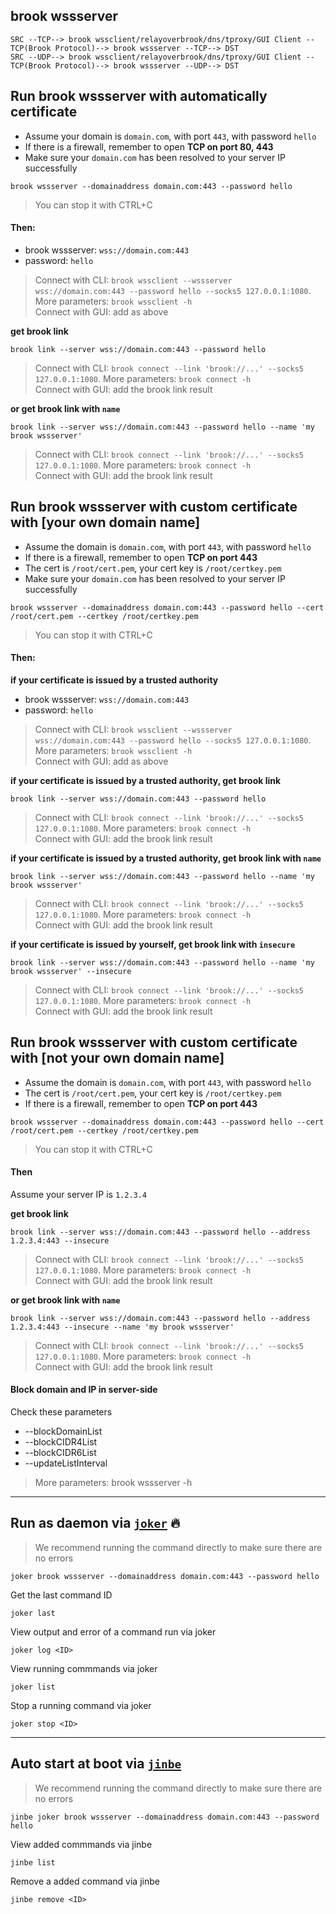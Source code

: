 ## brook wssserver

```
SRC --TCP--> brook wssclient/relayoverbrook/dns/tproxy/GUI Client --TCP(Brook Protocol)--> brook wssserver --TCP--> DST
SRC --UDP--> brook wssclient/relayoverbrook/dns/tproxy/GUI Client --TCP(Brook Protocol)--> brook wssserver --UDP--> DST
```

## Run brook wssserver with automatically certificate

-   Assume your domain is `domain.com`, with port `443`, with password `hello`
-   If there is a firewall, remember to open **TCP on port 80, 443**
-   Make sure your `domain.com` has been resolved to your server IP successfully

```
brook wssserver --domainaddress domain.com:443 --password hello
```

> You can stop it with CTRL+C

#### Then:

-   brook wssserver: `wss://domain.com:443`
-   password: `hello`

> Connect with CLI: `brook wssclient --wssserver wss://domain.com:443 --password hello --socks5 127.0.0.1:1080`. More parameters: `brook wssclient -h`<br/>
> Connect with GUI: add as above

**get brook link**

```
brook link --server wss://domain.com:443 --password hello
```

> Connect with CLI: `brook connect --link 'brook://...' --socks5 127.0.0.1:1080`. More parameters: `brook connect -h`<br>
> Connect with GUI: add the brook link result

**or get brook link with `name`**

```
brook link --server wss://domain.com:443 --password hello --name 'my brook wssserver'
```

> Connect with CLI: `brook connect --link 'brook://...' --socks5 127.0.0.1:1080`. More parameters: `brook connect -h`<br>
> Connect with GUI: add the brook link result

## Run brook wssserver with custom certificate with [your own domain name]

-   Assume the domain is `domain.com`, with port `443`, with password `hello`
-   If there is a firewall, remember to open **TCP on port 443**
-   The cert is `/root/cert.pem`, your cert key is `/root/certkey.pem`
-   Make sure your `domain.com` has been resolved to your server IP successfully

```
brook wssserver --domainaddress domain.com:443 --password hello --cert /root/cert.pem --certkey /root/certkey.pem
```

> You can stop it with CTRL+C

#### Then:

**if your certificate is issued by a trusted authority**

-   brook wssserver: `wss://domain.com:443`
-   password: `hello`

> Connect with CLI: `brook wssclient --wssserver wss://domain.com:443 --password hello --socks5 127.0.0.1:1080`. More parameters: `brook wssclient -h`<br/>
> Connect with GUI: add as above

**if your certificate is issued by a trusted authority, get brook link**

```
brook link --server wss://domain.com:443 --password hello
```

> Connect with CLI: `brook connect --link 'brook://...' --socks5 127.0.0.1:1080`. More parameters: `brook connect -h`<br>
> Connect with GUI: add the brook link result

**if your certificate is issued by a trusted authority, get brook link with `name`**

```
brook link --server wss://domain.com:443 --password hello --name 'my brook wssserver'
```

> Connect with CLI: `brook connect --link 'brook://...' --socks5 127.0.0.1:1080`. More parameters: `brook connect -h`<br>
> Connect with GUI: add the brook link result

**if your certificate is issued by yourself, get brook link with `insecure`**

```
brook link --server wss://domain.com:443 --password hello --name 'my brook wssserver' --insecure
```

> Connect with CLI: `brook connect --link 'brook://...' --socks5 127.0.0.1:1080`. More parameters: `brook connect -h`<br>
> Connect with GUI: add the brook link result

## Run brook wssserver with custom certificate with [not your own domain name]

-   Assume the domain is `domain.com`, with port `443`, with password `hello`
-   The cert is `/root/cert.pem`, your cert key is `/root/certkey.pem`
-   If there is a firewall, remember to open **TCP on port 443**

```
brook wssserver --domainaddress domain.com:443 --password hello --cert /root/cert.pem --certkey /root/certkey.pem
```

> You can stop it with CTRL+C

#### Then

Assume your server IP is `1.2.3.4`

**get brook link**

```
brook link --server wss://domain.com:443 --password hello --address 1.2.3.4:443 --insecure
```

> Connect with CLI: `brook connect --link 'brook://...' --socks5 127.0.0.1:1080`. More parameters: `brook connect -h`<br>
> Connect with GUI: add the brook link result

**or get brook link with `name`**

```
brook link --server wss://domain.com:443 --password hello --address 1.2.3.4:443 --insecure --name 'my brook wssserver'
```

> Connect with CLI: `brook connect --link 'brook://...' --socks5 127.0.0.1:1080`. More parameters: `brook connect -h`<br>
> Connect with GUI: add the brook link result

#### Block domain and IP in server-side

Check these parameters

-   --blockDomainList
-   --blockCIDR4List
-   --blockCIDR6List
-   --updateListInterval

> More parameters: brook wssserver -h

---

## Run as daemon via [`joker`](https://github.com/txthinking/joker) 🔥

> We recommend running the command directly to make sure there are no errors

```
joker brook wssserver --domainaddress domain.com:443 --password hello
```

Get the last command ID

```
joker last
```

View output and error of a command run via joker

```
joker log <ID>
```

View running commmands via joker

```
joker list
```

Stop a running command via joker

```
joker stop <ID>
```

---

## Auto start at boot via [`jinbe`](https://github.com/txthinking/jinbe)

> We recommend running the command directly to make sure there are no errors

```
jinbe joker brook wssserver --domainaddress domain.com:443 --password hello
```

View added commmands via jinbe

```
jinbe list
```

Remove a added command via jinbe

```
jinbe remove <ID>
```
